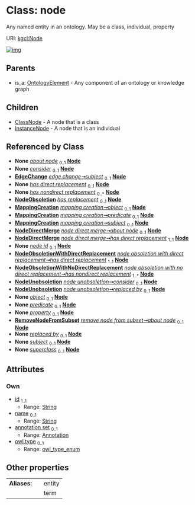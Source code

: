 
# Class: node


Any named entity in an ontology. May be a class, individual, property

URI: [kgcl:Node](http://w3id.org/kgcl/Node)


[![img](https://yuml.me/diagram/nofunky;dir:TB/class/[RemoveNodeFromSubset],[OntologyElement],[NodeUnobsoletion],[NodeObsoletionWithNoDirectReplacement],[NodeObsoletionWithDirectReplacement],[NodeObsoletion],[NodeDirectMerge],[Annotation]<annotation%20set%200..1-++[Node&#124;id:string;name:string%20%3F;owl_type:owl_type_enum%20%3F],[NodeChange]-%20about%20node%200..1>[Node],[EdgeChange]-%20subject%200..1>[Node],[NodeObsoletion]-%20has%20direct%20replacement%200..1>[Node],[NodeObsoletion]-%20has%20nondirect%20replacement%200..*>[Node],[MappingCreation]-%20object%200..1>[Node],[MappingCreation]-%20predicate%200..1>[Node],[MappingCreation]-%20subject%200..1>[Node],[NodeDirectMerge]-%20about%20node%200..1>[Node],[NodeDirectMerge]-%20has%20direct%20replacement%201..1>[Node],[NodeCreation]-%20node%20id%200..1>[Node],[NodeObsoletionWithDirectReplacement]-%20has%20direct%20replacement%201..1>[Node],[NodeObsoletionWithNoDirectReplacement]-%20has%20nondirect%20replacement%201..*>[Node],[NodeUnobsoletion]-%20consider%200..1>[Node],[NodeUnobsoletion]-%20replaced%20by%200..1>[Node],[EdgeCreation]-%20object%200..1>[Node],[EdgeDeletion]-%20object%200..1>[Node],[EdgeObsoletion]-%20object%200..1>[Node],[MappingCreation]-%20object(i)%200..1>[Node],[NewMapping]-%20object%200..1>[Node],[RemoveMapping]-%20object%200..1>[Node],[NewMetadataAssertion]-%20object%200..1>[Node],[RemoveMetadataAssertion]-%20object%200..1>[Node],[Edge]-%20object%200..1>[Node],[EdgeCreation]-%20predicate%200..1>[Node],[EdgeDeletion]-%20predicate%200..1>[Node],[EdgeObsoletion]-%20predicate%200..1>[Node],[MappingCreation]-%20predicate(i)%200..1>[Node],[NewMapping]-%20predicate%200..1>[Node],[RemoveMapping]-%20predicate%200..1>[Node],[NewMetadataAssertion]-%20predicate%200..1>[Node],[RemoveMetadataAssertion]-%20predicate%200..1>[Node],[Edge]-%20predicate%200..1>[Node],[PropertyValue]-%20property%200..1>[Node],[Annotation]-%20property(i)%200..1>[Node],[RemoveNodeFromSubset]-%20about%20node%200..1>[Node],[EdgeCreation]-%20subject%200..1>[Node],[EdgeDeletion]-%20subject%200..1>[Node],[EdgeObsoletion]-%20subject%200..1>[Node],[MappingCreation]-%20subject(i)%200..1>[Node],[Edge]-%20subject%200..1>[Node],[ClassCreation]-%20superclass%200..1>[Node],[Node]^-[InstanceNode],[Node]^-[ClassNode],[OntologyElement]^-[Node],[RemoveMetadataAssertion],[RemoveMapping],[PropertyValue],[NodeCreation],[NodeChange],[NewMetadataAssertion],[NewMapping],[MappingCreation],[InstanceNode],[EdgeObsoletion],[EdgeDeletion],[EdgeCreation],[EdgeChange],[Edge],[ClassNode],[ClassCreation],[Annotation])](https://yuml.me/diagram/nofunky;dir:TB/class/[RemoveNodeFromSubset],[OntologyElement],[NodeUnobsoletion],[NodeObsoletionWithNoDirectReplacement],[NodeObsoletionWithDirectReplacement],[NodeObsoletion],[NodeDirectMerge],[Annotation]<annotation%20set%200..1-++[Node&#124;id:string;name:string%20%3F;owl_type:owl_type_enum%20%3F],[NodeChange]-%20about%20node%200..1>[Node],[EdgeChange]-%20subject%200..1>[Node],[NodeObsoletion]-%20has%20direct%20replacement%200..1>[Node],[NodeObsoletion]-%20has%20nondirect%20replacement%200..*>[Node],[MappingCreation]-%20object%200..1>[Node],[MappingCreation]-%20predicate%200..1>[Node],[MappingCreation]-%20subject%200..1>[Node],[NodeDirectMerge]-%20about%20node%200..1>[Node],[NodeDirectMerge]-%20has%20direct%20replacement%201..1>[Node],[NodeCreation]-%20node%20id%200..1>[Node],[NodeObsoletionWithDirectReplacement]-%20has%20direct%20replacement%201..1>[Node],[NodeObsoletionWithNoDirectReplacement]-%20has%20nondirect%20replacement%201..*>[Node],[NodeUnobsoletion]-%20consider%200..1>[Node],[NodeUnobsoletion]-%20replaced%20by%200..1>[Node],[EdgeCreation]-%20object%200..1>[Node],[EdgeDeletion]-%20object%200..1>[Node],[EdgeObsoletion]-%20object%200..1>[Node],[MappingCreation]-%20object(i)%200..1>[Node],[NewMapping]-%20object%200..1>[Node],[RemoveMapping]-%20object%200..1>[Node],[NewMetadataAssertion]-%20object%200..1>[Node],[RemoveMetadataAssertion]-%20object%200..1>[Node],[Edge]-%20object%200..1>[Node],[EdgeCreation]-%20predicate%200..1>[Node],[EdgeDeletion]-%20predicate%200..1>[Node],[EdgeObsoletion]-%20predicate%200..1>[Node],[MappingCreation]-%20predicate(i)%200..1>[Node],[NewMapping]-%20predicate%200..1>[Node],[RemoveMapping]-%20predicate%200..1>[Node],[NewMetadataAssertion]-%20predicate%200..1>[Node],[RemoveMetadataAssertion]-%20predicate%200..1>[Node],[Edge]-%20predicate%200..1>[Node],[PropertyValue]-%20property%200..1>[Node],[Annotation]-%20property(i)%200..1>[Node],[RemoveNodeFromSubset]-%20about%20node%200..1>[Node],[EdgeCreation]-%20subject%200..1>[Node],[EdgeDeletion]-%20subject%200..1>[Node],[EdgeObsoletion]-%20subject%200..1>[Node],[MappingCreation]-%20subject(i)%200..1>[Node],[Edge]-%20subject%200..1>[Node],[ClassCreation]-%20superclass%200..1>[Node],[Node]^-[InstanceNode],[Node]^-[ClassNode],[OntologyElement]^-[Node],[RemoveMetadataAssertion],[RemoveMapping],[PropertyValue],[NodeCreation],[NodeChange],[NewMetadataAssertion],[NewMapping],[MappingCreation],[InstanceNode],[EdgeObsoletion],[EdgeDeletion],[EdgeCreation],[EdgeChange],[Edge],[ClassNode],[ClassCreation],[Annotation])

## Parents

 *  is_a: [OntologyElement](OntologyElement.md) - Any component of an ontology or knowledge graph

## Children

 * [ClassNode](ClassNode.md) - A node that is a class
 * [InstanceNode](InstanceNode.md) - A node that is an individual

## Referenced by Class

 *  **None** *[about node](about_node.md)*  <sub>0..1</sub>  **[Node](Node.md)**
 *  **None** *[consider](consider.md)*  <sub>0..1</sub>  **[Node](Node.md)**
 *  **[EdgeChange](EdgeChange.md)** *[edge change➞subject](edge_change_subject.md)*  <sub>0..1</sub>  **[Node](Node.md)**
 *  **None** *[has direct replacement](has_direct_replacement.md)*  <sub>0..1</sub>  **[Node](Node.md)**
 *  **None** *[has nondirect replacement](has_nondirect_replacement.md)*  <sub>0..\*</sub>  **[Node](Node.md)**
 *  **[NodeObsoletion](NodeObsoletion.md)** *[has replacement](has_replacement.md)*  <sub>0..1</sub>  **[Node](Node.md)**
 *  **[MappingCreation](MappingCreation.md)** *[mapping creation➞object](mapping_creation_object.md)*  <sub>0..1</sub>  **[Node](Node.md)**
 *  **[MappingCreation](MappingCreation.md)** *[mapping creation➞predicate](mapping_creation_predicate.md)*  <sub>0..1</sub>  **[Node](Node.md)**
 *  **[MappingCreation](MappingCreation.md)** *[mapping creation➞subject](mapping_creation_subject.md)*  <sub>0..1</sub>  **[Node](Node.md)**
 *  **[NodeDirectMerge](NodeDirectMerge.md)** *[node direct merge➞about node](node_direct_merge_about_node.md)*  <sub>0..1</sub>  **[Node](Node.md)**
 *  **[NodeDirectMerge](NodeDirectMerge.md)** *[node direct merge➞has direct replacement](node_direct_merge_has_direct_replacement.md)*  <sub>1..1</sub>  **[Node](Node.md)**
 *  **None** *[node id](node_id.md)*  <sub>0..1</sub>  **[Node](Node.md)**
 *  **[NodeObsoletionWithDirectReplacement](NodeObsoletionWithDirectReplacement.md)** *[node obsoletion with direct replacement➞has direct replacement](node_obsoletion_with_direct_replacement_has_direct_replacement.md)*  <sub>1..1</sub>  **[Node](Node.md)**
 *  **[NodeObsoletionWithNoDirectReplacement](NodeObsoletionWithNoDirectReplacement.md)** *[node obsoletion with no direct replacement➞has nondirect replacement](node_obsoletion_with_no_direct_replacement_has_nondirect_replacement.md)*  <sub>1..\*</sub>  **[Node](Node.md)**
 *  **[NodeUnobsoletion](NodeUnobsoletion.md)** *[node unobsoletion➞consider](node_unobsoletion_consider.md)*  <sub>0..1</sub>  **[Node](Node.md)**
 *  **[NodeUnobsoletion](NodeUnobsoletion.md)** *[node unobsoletion➞replaced by](node_unobsoletion_replaced_by.md)*  <sub>0..1</sub>  **[Node](Node.md)**
 *  **None** *[object](object.md)*  <sub>0..1</sub>  **[Node](Node.md)**
 *  **None** *[predicate](predicate.md)*  <sub>0..1</sub>  **[Node](Node.md)**
 *  **None** *[property](property.md)*  <sub>0..1</sub>  **[Node](Node.md)**
 *  **[RemoveNodeFromSubset](RemoveNodeFromSubset.md)** *[remove node from subset➞about node](remove_node_from_subset_about_node.md)*  <sub>0..1</sub>  **[Node](Node.md)**
 *  **None** *[replaced by](replaced_by.md)*  <sub>0..1</sub>  **[Node](Node.md)**
 *  **None** *[subject](subject.md)*  <sub>0..1</sub>  **[Node](Node.md)**
 *  **None** *[superclass](superclass.md)*  <sub>0..1</sub>  **[Node](Node.md)**

## Attributes


### Own

 * [id](id.md)  <sub>1..1</sub>
     * Range: [String](types/String.md)
 * [name](name.md)  <sub>0..1</sub>
     * Range: [String](types/String.md)
 * [annotation set](annotation_set.md)  <sub>0..1</sub>
     * Range: [Annotation](Annotation.md)
 * [owl type](owl_type.md)  <sub>0..1</sub>
     * Range: [owl_type_enum](owl_type_enum.md)

## Other properties

|  |  |  |
| --- | --- | --- |
| **Aliases:** | | entity |
|  | | term |


